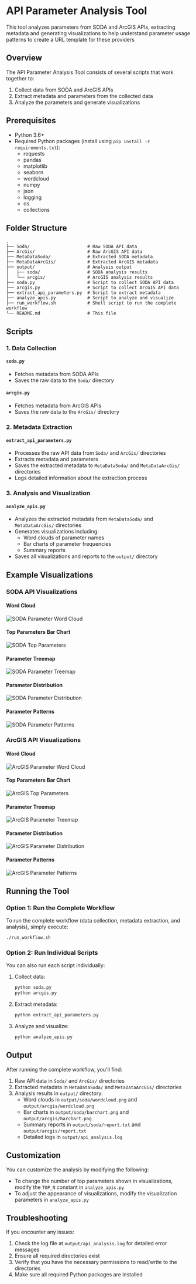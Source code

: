 # API Parameter Analysis Tool

This tool analyzes parameters from SODA and ArcGIS APIs, extracting metadata and generating visualizations to help understand parameter usage patterns to create a URL template for these providers

## Overview

The API Parameter Analysis Tool consists of several scripts that work together to:

1. Collect data from SODA and ArcGIS APIs
2. Extract metadata and parameters from the collected data
3. Analyze the parameters and generate visualizations

## Prerequisites

- Python 3.6+
- Required Python packages (install using `pip install -r requirements.txt`):
  - requests
  - pandas
  - matplotlib
  - seaborn
  - wordcloud
  - numpy
  - json
  - logging
  - os
  - collections

## Folder Structure

```
.
├── Soda/                      # Raw SODA API data
├── ArcGis/                    # Raw ArcGIS API data
├── MetaDataSoda/              # Extracted SODA metadata
├── MetaDataArcGis/            # Extracted ArcGIS metadata
├── output/                    # Analysis output
│   ├── soda/                  # SODA analysis results
│   └── arcgis/                # ArcGIS analysis results
├── soda.py                    # Script to collect SODA API data
├── arcgis.py                  # Script to collect ArcGIS API data
├── extract_api_parameters.py  # Script to extract metadata
├── analyze_apis.py            # Script to analyze and visualize
├── run_workflow.sh            # Shell script to run the complete workflow
└── README.md                  # This file
```

## Scripts

### 1. Data Collection

#### `soda.py`
- Fetches metadata from SODA APIs
- Saves the raw data to the `Soda/` directory

#### `arcgis.py`
- Fetches metadata from ArcGIS APIs
- Saves the raw data to the `ArcGis/` directory

### 2. Metadata Extraction

#### `extract_api_parameters.py`
- Processes the raw API data from `Soda/` and `ArcGis/` directories
- Extracts metadata and parameters
- Saves the extracted metadata to `MetaDataSoda/` and `MetaDataArcGis/` directories
- Logs detailed information about the extraction process

### 3. Analysis and Visualization

#### `analyze_apis.py`
- Analyzes the extracted metadata from `MetaDataSoda/` and `MetaDataArcGis/` directories
- Generates visualizations including:
  - Word clouds of parameter names
  - Bar charts of parameter frequencies
  - Summary reports
- Saves all visualizations and reports to the `output/` directory

## Example Visualizations

### SODA API Visualizations

#### Word Cloud
![SODA Parameter Word Cloud](example_visuals/soda_parameter_wordcloud.png)

#### Top Parameters Bar Chart
![SODA Top Parameters](example_visuals/soda_top_parameters.png)

#### Parameter Treemap
![SODA Parameter Treemap](example_visuals/soda_parameter_treemap.png)

#### Parameter Distribution
![SODA Parameter Distribution](example_visuals/soda_parameter_distribution.png)

#### Parameter Patterns
![SODA Parameter Patterns](example_visuals/soda_parameter_patterns.png)

### ArcGIS API Visualizations

#### Word Cloud
![ArcGIS Parameter Word Cloud](example_visuals/arcgis_parameter_wordcloud.png)

#### Top Parameters Bar Chart
![ArcGIS Top Parameters](example_visuals/arcgis_top_parameters.png)

#### Parameter Treemap
![ArcGIS Parameter Treemap](example_visuals/arcgis_parameter_treemap.png)

#### Parameter Distribution
![ArcGIS Parameter Distribution](example_visuals/arcgis_parameter_distribution.png)

#### Parameter Patterns
![ArcGIS Parameter Patterns](example_visuals/arcgis_parameter_patterns.png)

## Running the Tool

### Option 1: Run the Complete Workflow

To run the complete workflow (data collection, metadata extraction, and analysis), simply execute:

```bash
./run_workflow.sh
```

### Option 2: Run Individual Scripts

You can also run each script individually:

1. Collect data:
   ```bash
   python soda.py
   python arcgis.py
   ```

2. Extract metadata:
   ```bash
   python extract_api_parameters.py
   ```

3. Analyze and visualize:
   ```bash
   python analyze_apis.py
   ```

## Output

After running the complete workflow, you'll find:

1. Raw API data in `Soda/` and `ArcGis/` directories
2. Extracted metadata in `MetaDataSoda/` and `MetaDataArcGis/` directories
3. Analysis results in `output/` directory:
   - Word clouds in `output/soda/wordcloud.png` and `output/arcgis/wordcloud.png`
   - Bar charts in `output/soda/barchart.png` and `output/arcgis/barchart.png`
   - Summary reports in `output/soda/report.txt` and `output/arcgis/report.txt`
   - Detailed logs in `output/api_analysis.log`

## Customization

You can customize the analysis by modifying the following:

- To change the number of top parameters shown in visualizations, modify the `TOP_N` constant in `analyze_apis.py`
- To adjust the appearance of visualizations, modify the visualization parameters in `analyze_apis.py`

## Troubleshooting

If you encounter any issues:

1. Check the log file at `output/api_analysis.log` for detailed error messages
2. Ensure all required directories exist
3. Verify that you have the necessary permissions to read/write to the directories
4. Make sure all required Python packages are installed 